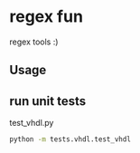 # regex fun

regex tools :)

## Usage


## run unit tests

test_vhdl.py

```cmd
python -m tests.vhdl.test_vhdl
```
